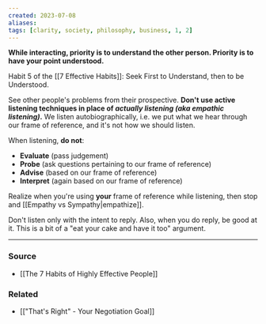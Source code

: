 ```yaml
---
created: 2023-07-08
aliases: 
tags: [clarity, society, philosophy, business, 1, 2]
---
```

**While interacting, priority is to understand the other person. Priority is to have your point understood.**

Habit 5 of the [[7 Effective Habits]]: Seek First to Understand, then to be Understood.

See other people's problems from their prospective. **Don't use active listening techniques in place of *actually listening (aka empathic listening)*.** We listen autobiographically, i.e. we put what we hear through our frame of reference, and it's not how we should listen.

When listening, **do not**:

- **Evaluate** (pass judgement)
- **Probe** (ask questions pertaining to our frame of reference)
- **Advise** (based on our frame of reference)
- **Interpret** (again based on our frame of reference)

Realize when you're using **your** frame of reference while listening, then stop and [[Empathy vs Sympathy|empathize]].

Don't listen only with the intent to reply. Also, when you do reply, be good at it. This is a bit of a "eat your cake and have it too" argument.

---
### Source
- [[The 7 Habits of Highly Effective People]]

### Related
- [["That's Right" - Your Negotiation Goal]]